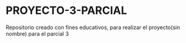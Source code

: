 # PROYECTO-3-PARCIAL
Repositorio creado con fines educativos, para realizar el proyecto(sin nombre) para el parcial 3
